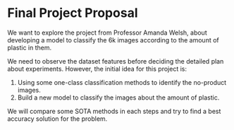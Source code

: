 # Final Project Proposal

We want to explore the project from Professor Amanda Welsh, about developing a model to classify the 6k images according to the amount of plastic in them.

We need to observe the dataset features before deciding the detailed plan about experiments. However, the initial idea for this project is:

1. Using some one-class classification methods to identify the no-product images.
2. Build a new model to classify the images about the amount of plastic.

We will compare some SOTA methods in each steps and try to find a best accuracy solution for the problem.